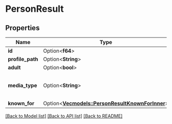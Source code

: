 # PersonResult

## Properties

Name | Type | Description | Notes
------------ | ------------- | ------------- | -------------
**id** | Option<**f64**> |  | [optional]
**profile_path** | Option<**String**> |  | [optional]
**adult** | Option<**bool**> |  | [optional]
**media_type** | Option<**String**> |  | [optional][default to person]
**known_for** | Option<[**Vec<models::PersonResultKnownForInner>**](PersonResult_knownFor_inner.md)> |  | [optional]

[[Back to Model list]](../README.md#documentation-for-models) [[Back to API list]](../README.md#documentation-for-api-endpoints) [[Back to README]](../README.md)


